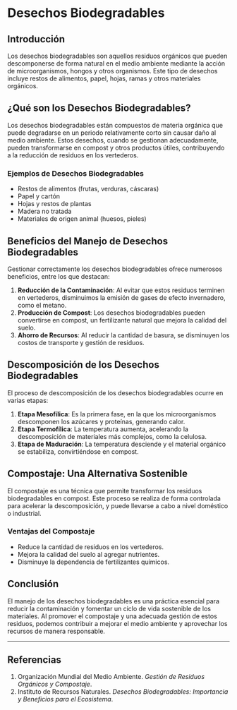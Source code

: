 # Desechos Biodegradables

## Introducción

Los desechos biodegradables son aquellos residuos orgánicos que pueden descomponerse de forma natural en el medio ambiente mediante la acción de microorganismos, hongos y otros organismos. Este tipo de desechos incluye restos de alimentos, papel, hojas, ramas y otros materiales orgánicos.

## ¿Qué son los Desechos Biodegradables?

Los desechos biodegradables están compuestos de materia orgánica que puede degradarse en un periodo relativamente corto sin causar daño al medio ambiente. Estos desechos, cuando se gestionan adecuadamente, pueden transformarse en compost y otros productos útiles, contribuyendo a la reducción de residuos en los vertederos.

### Ejemplos de Desechos Biodegradables

- Restos de alimentos (frutas, verduras, cáscaras)
- Papel y cartón
- Hojas y restos de plantas
- Madera no tratada
- Materiales de origen animal (huesos, pieles)

## Beneficios del Manejo de Desechos Biodegradables

Gestionar correctamente los desechos biodegradables ofrece numerosos beneficios, entre los que destacan:

1. **Reducción de la Contaminación**: Al evitar que estos residuos terminen en vertederos, disminuimos la emisión de gases de efecto invernadero, como el metano.
2. **Producción de Compost**: Los desechos biodegradables pueden convertirse en compost, un fertilizante natural que mejora la calidad del suelo.
3. **Ahorro de Recursos**: Al reducir la cantidad de basura, se disminuyen los costos de transporte y gestión de residuos.

## Descomposición de los Desechos Biodegradables

El proceso de descomposición de los desechos biodegradables ocurre en varias etapas:

1. **Etapa Mesofílica**: Es la primera fase, en la que los microorganismos descomponen los azúcares y proteínas, generando calor.
2. **Etapa Termofílica**: La temperatura aumenta, acelerando la descomposición de materiales más complejos, como la celulosa.
3. **Etapa de Maduración**: La temperatura desciende y el material orgánico se estabiliza, convirtiéndose en compost.

## Compostaje: Una Alternativa Sostenible

El compostaje es una técnica que permite transformar los residuos biodegradables en compost. Este proceso se realiza de forma controlada para acelerar la descomposición, y puede llevarse a cabo a nivel doméstico o industrial.

### Ventajas del Compostaje

- Reduce la cantidad de residuos en los vertederos.
- Mejora la calidad del suelo al agregar nutrientes.
- Disminuye la dependencia de fertilizantes químicos.

## Conclusión

El manejo de los desechos biodegradables es una práctica esencial para reducir la contaminación y fomentar un ciclo de vida sostenible de los materiales. Al promover el compostaje y una adecuada gestión de estos residuos, podemos contribuir a mejorar el medio ambiente y aprovechar los recursos de manera responsable.

---

## Referencias

1. Organización Mundial del Medio Ambiente. _Gestión de Residuos Orgánicos y Compostaje_.
2. Instituto de Recursos Naturales. _Desechos Biodegradables: Importancia y Beneficios para el Ecosistema_.
